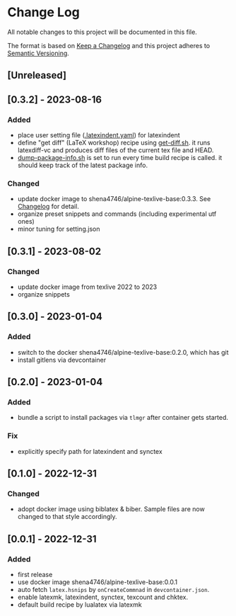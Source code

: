 # Change Log

All notable changes to this project will be documented in this file.

The format is based on [Keep a Changelog](http://keepachangelog.com/)
and this project adheres to [Semantic Versioning](http://semver.org/).

## [Unreleased]

## [0.3.2] - 2023-08-16

### Added

- place user setting file ([.latexindent.yaml](/.latexindent.yaml)) for latexindent
- define "get diff" (LaTeX workshop) recipe using [get-diff.sh](/script/get-diff.sh). it runs latexdiff-vc and produces diff files of the current tex file and HEAD.
- [dump-package-info.sh](/script/dump-package-info.sh) is set to run every time build recipe is called. it should keep track of the latest package info.

### Changed

- update docker image to shena4746/alpine-texlive-base:0.3.3. See [Changelog](https://github.com/Shena4746/alpine-texlive-base/releases/tag/v0.3.3) for detail.
- organize preset snippets and commands (including experimental utf ones)
- minor tuning for setting.json

## [0.3.1] - 2023-08-02

### Changed

- update docker image from texlive 2022 to 2023
- organize snippets

## [0.3.0] - 2023-01-04

### Added

- switch to the docker shena4746/alpine-texlive-base:0.2.0, which has git
- install gitlens via devcontainer

## [0.2.0] - 2023-01-04

### Added

- bundle a script to install packages via `tlmgr` after container gets started.

### Fix

- explicitly specify path for latexindent and synctex

## [0.1.0] - 2022-12-31

### Changed

- adopt docker image using biblatex & biber. Sample files are now changed to that style accordingly.

## [0.0.1] - 2022-12-31

### Added

- first release
- use docker image shena4746/alpine-texlive-base:0.0.1
- auto fetch `latex.hsnips` by `onCreateCommnad` in `devcontainer.json`.
- enable latexmk, latexindent, synctex, texcount and chktex.
- default build recipe by lualatex via latexmk
